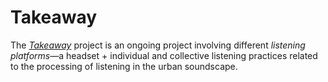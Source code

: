 # Takeaway

The [_Takeaway_](https://takeaway.pink/) project is an ongoing project involving different _listening platforms_—a headset + individual and collective listening practices related to the processing of listening in the urban soundscape.


